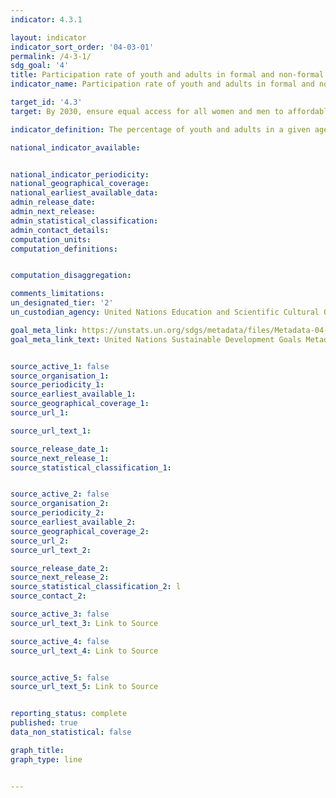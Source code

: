 ```yaml
---
indicator: 4.3.1

layout: indicator
indicator_sort_order: '04-03-01'
permalink: /4-3-1/
sdg_goal: '4'
title: Participation rate of youth and adults in formal and non-formal education and training in the previous 12 months, by sex
indicator_name: Participation rate of youth and adults in formal and non-formal education and training in the previous 12 months, by sex

target_id: '4.3'
target: By 2030, ensure equal access for all women and men to affordable and quality technical, vocational and tertiary education, including university

indicator_definition: The percentage of youth and adults in a given age range (e.g. 15-24 years, 25-64 years, etc.) participating in formal or non-formal education or training in a given time period (e.g. last 12 months).

national_indicator_available:


national_indicator_periodicity:
national_geographical_coverage:
national_earliest_available_data:
admin_release_date:
admin_next_release:
admin_statistical_classification:
admin_contact_details:
computation_units:
computation_definitions:


computation_disaggregation:

comments_limitations:
un_designated_tier: '2'
un_custodian_agency: United Nations Education and Scientific Cultural Organisation - Institute of Statistics (UNESCO-UIS)

goal_meta_link: https://unstats.un.org/sdgs/metadata/files/Metadata-04-03-01.pdf
goal_meta_link_text: United Nations Sustainable Development Goals Metadata (pdf 894kB)


source_active_1: false
source_organisation_1:
source_periodicity_1:
source_earliest_available_1:
source_geographical_coverage_1:
source_url_1:

source_url_text_1:

source_release_date_1:
source_next_release_1:
source_statistical_classification_1:


source_active_2: false
source_organisation_2:
source_periodicity_2:
source_earliest_available_2:
source_geographical_coverage_2:
source_url_2:
source_url_text_2:

source_release_date_2:
source_next_release_2:
source_statistical_classification_2: l
source_contact_2:

source_active_3: false
source_url_text_3: Link to Source

source_active_4: false
source_url_text_4: Link to Source


source_active_5: false
source_url_text_5: Link to Source


reporting_status: complete
published: true
data_non_statistical: false

graph_title:
graph_type: line


---
```

